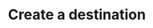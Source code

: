 ---
# -------------------------- #
#      ENDPOINT DETAILS      #
# -------------------------- #

product-type: "connect"
content-type: "api-endpoint"
endpoint: "destinations"
key: "create-a-destination"
version: "3"


# -------------------------- #
#       METHOD DETAILS       #
# -------------------------- #

title: "Create a destination"
method: "post"
short-url: |
  /v{{ endpoint.version }}{{ object.endpoint-url }}
full-url: |
  {{ api.base-url }}{{ endpoint.short-url | flatify }}
short: "{{ api.core-objects.destinations.create.short }}"
description: "{{ api.core-objects.destinations.create.description | flatify }}"


# -------------------------- #
#       METHOD ARGUMENTS     #
# -------------------------- #

arguments:
  - name: "type"
    required: true
    type: "string"
    description: "{{ connect.common.attributes.destination-type | flatify }}"

  - name: "connection"
    required: true
    type: "object"
    description: "A [Connection property object]({{ api.form-properties.destination-forms.section }}) corresponding to the value of `type`."


# -------------------------- #
#           RETURNS          #
# -------------------------- #

returns: |
  If successful, the API will return a status of `200 OK` and a [Destination object]({{ api.core-objects.destinations.object }}).


# ------------------------------ #
#   EXAMPLE REQUEST & RESPONSES  #
# ------------------------------ #

examples:
  - type: "Request"
    header: "{{ site.data.connect.request-headers.post.with-body | flatify }}"
    request-url: "{{ endpoint.short-url | flatify | strip_newlines }}"
    code: |
              '{
                "type":"s3",
                "connection": {
                  "s3_bucket":"com-stitch-test-bucket",
                  "output_file_format":"csv",
                  "s3_key_format_string":"[integration_name]/[table_name]/[table_version]_[timestamp_loaded].csv",
                  "csv_delimiter":",",
                  "csv_force_quote":true
                  }
               }'

  - type: "Response"
    code: |
      {
        "id":"<DESTINATION_ID>",
        "type":"s3",
        "created_at":"2018-02-06T15:36:36Z",
        "updated_at":"2018-02-06T15:36:36Z",
        "connection": {
            "s3_bucket":"com-stitch-test-bucket",
            "output_file_format":"csv",
            "s3_key_format_string":"[integration_name]/[table_name]/[table_version]_[timestamp_loaded].csv",
            "csv_delimiter":",",
            "csv_force_quote":true,
            "sentinel_key":"stitch-challenge-file-af295ad1-7a4b-4881-89dc-c9be27de13a5"
        },
        "last_check":{
            "error":false,
            "started_at":"2018-02-06T16:15:19Z",
            "completed_at":"2018-02-06T16:16:21Z"
        }
      }

  - type: "Errors"
---